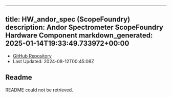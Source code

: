 
---
title: HW_andor_spec (ScopeFoundry)
description: Andor Spectrometer ScopeFoundry Hardware Component
markdown_generated: 2025-01-14T19:33:49.733972+00:00
---
- [GitHub Repository](https://github.com/ScopeFoundry/HW_andor_spec)
- Last Updated: 2024-08-12T00:45:08Z
## Readme
README could not be retrieved.

